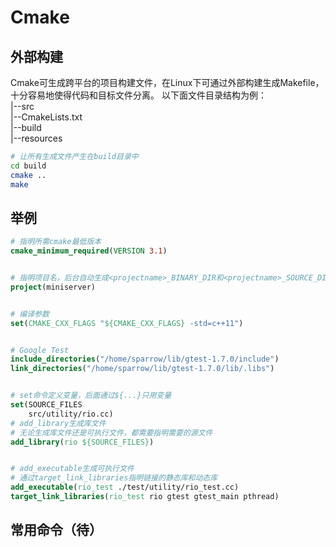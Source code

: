 # Cmake

## 外部构建
Cmake可生成跨平台的项目构建文件，在Linux下可通过外部构建生成Makefile，十分容易地使得代码和目标文件分离。
以下面文件目录结构为例：  
|--src  
|--CmakeLists.txt  
|--build  
|--resources  
  
```bash
# 让所有生成文件产生在build目录中
cd build
cmake ..
make
```

## 举例
```cmake
# 指明所需cmake最低版本
cmake_minimum_required(VERSION 3.1)  


# 指明项目名，后台自动生成<projectname>_BINARY_DIR和<projectname>_SOURCE_DIR
project(miniserver)


# 编译参数
set(CMAKE_CXX_FLAGS "${CMAKE_CXX_FLAGS} -std=c++11")


# Google Test
include_directories("/home/sparrow/lib/gtest-1.7.0/include")
link_directories("/home/sparrow/lib/gtest-1.7.0/lib/.libs")


# set命令定义变量，后面通过${...}只用变量
set(SOURCE_FILES
    src/utility/rio.cc)
# add_library生成库文件
# 无论生成库文件还是可执行文件，都需要指明需要的源文件
add_library(rio ${SOURCE_FILES})


# add_executable生成可执行文件
# 通过target_link_libraries指明链接的静态库和动态库
add_executable(rio_test ./test/utility/rio_test.cc)
target_link_libraries(rio_test rio gtest gtest_main pthread)
```

## 常用命令（待）
